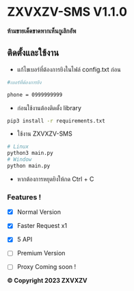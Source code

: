 # ZXVXZV-SMS V1.1.0
**ห้ามขายเด็ดขาดหากเห็นกูเลิกอัพ**


## ติดตั้งและใช้งาน
* แก้ไขเบอร์ที่ต้องการยิงในไฟล์ config.txt ก่อน
```bash
#เบอร์ที่ต้องการยิง

phone = 0999999999
```
* ก่อนใช้งานต้องติดตั้ง library
```bash
pip3 install -r requirements.txt
```
* ใช้งาน ZXVXZV-SMS
```bash
# Linux
python3 main.py
# Window
python main.py
```
* หากต้องการหยุดยิงให้กด Ctrl + C
### Features !
- [x] Normal Version
- [x] Faster Request x1
- [x] 5 API
- [ ] Premium Version
- [ ] Proxy Coming soon !



**© Copyright 2023 ZXVXZV**
